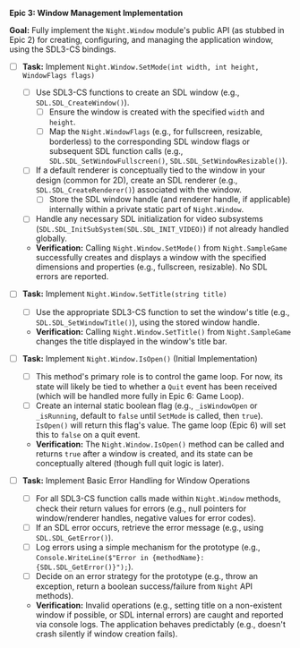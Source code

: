 **Epic 3: Window Management Implementation**

**Goal:** Fully implement the `Night.Window` module's public API (as stubbed in Epic 2) for creating, configuring, and managing the application window, using the SDL3-CS bindings.

- [ ] **Task:** Implement `Night.Window.SetMode(int width, int height, WindowFlags flags)`
    - [ ] Use SDL3-CS functions to create an SDL window (e.g., `SDL.SDL_CreateWindow()`).
        - [ ] Ensure the window is created with the specified `width` and `height`.
        - [ ] Map the `Night.WindowFlags` (e.g., for fullscreen, resizable, borderless) to the corresponding SDL window flags or subsequent SDL function calls (e.g., `SDL.SDL_SetWindowFullscreen()`, `SDL.SDL_SetWindowResizable()`).
    - [ ] If a default renderer is conceptually tied to the window in your design (common for 2D), create an SDL renderer (e.g., `SDL.SDL_CreateRenderer()`) associated with the window.
        - [ ] Store the SDL window handle (and renderer handle, if applicable) internally within a private static part of `Night.Window`.
    - [ ] Handle any necessary SDL initialization for video subsystems (`SDL.SDL_InitSubSystem(SDL.SDL_INIT_VIDEO)`) if not already handled globally.
    - **Verification:** Calling `Night.Window.SetMode()` from `Night.SampleGame` successfully creates and displays a window with the specified dimensions and properties (e.g., fullscreen, resizable). No SDL errors are reported.
- [ ] **Task:** Implement `Night.Window.SetTitle(string title)`

    - [ ] Use the appropriate SDL3-CS function to set the window's title (e.g., `SDL.SDL_SetWindowTitle()`), using the stored window handle.
    - **Verification:** Calling `Night.Window.SetTitle()` from `Night.SampleGame` changes the title displayed in the window's title bar.
- [ ] **Task:** Implement `Night.Window.IsOpen()` (Initial Implementation)

    - [ ] This method's primary role is to control the game loop. For now, its state will likely be tied to whether a `Quit` event has been received (which will be handled more fully in Epic 6: Game Loop).
    - [ ] Create an internal static boolean flag (e.g., `_isWindowOpen` or `_isRunning`, default to `false` until `SetMode` is called, then `true`). `IsOpen()` will return this flag's value. The game loop (Epic 6) will set this to `false` on a quit event.
    - **Verification:** The `Night.Window.IsOpen()` method can be called and returns `true` after a window is created, and its state can be conceptually altered (though full quit logic is later).
- [ ] **Task:** Implement Basic Error Handling for Window Operations

    - [ ] For all SDL3-CS function calls made within `Night.Window` methods, check their return values for errors (e.g., null pointers for window/renderer handles, negative values for error codes).
    - [ ] If an SDL error occurs, retrieve the error message (e.g., using `SDL.SDL_GetError()`).
    - [ ] Log errors using a simple mechanism for the prototype (e.g., `Console.WriteLine($"Error in {methodName}: {SDL.SDL_GetError()}");`).
    - [ ] Decide on an error strategy for the prototype (e.g., throw an exception, return a boolean success/failure from `Night` API methods).
    - **Verification:** Invalid operations (e.g., setting title on a non-existent window if possible, or SDL internal errors) are caught and reported via console logs. The application behaves predictably (e.g., doesn't crash silently if window creation fails).
